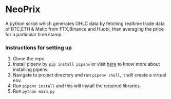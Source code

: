 # NeoPrix
A python script which generates OHLC data by fetching realtime trade data of BTC,ETH & Matic from FTX,Binance and Huobi, then averaging the price for a particular time stamp.  

### Instructions for setting up
1.  Clone the repo
2.  Install pipenv by `pip install pipenv` or visit [here](https://pypi.org/project/pipenv/) to know more about installing pipenv.
3.  Navigate to project directory and run `pipenv shell`, it will create a virtual env.
4.  Run `pipenv install` and this will install the required libraries.
5.  Run `python main.py`
